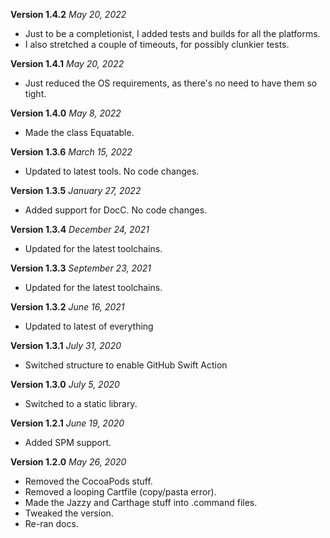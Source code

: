 **Version 1.4.2** *May 20, 2022*

- Just to be a completionist, I added tests and builds for all the platforms.
- I also stretched a couple of timeouts, for possibly clunkier tests.

**Version 1.4.1** *May 20, 2022*

- Just reduced the OS requirements, as there's no need to have them so tight.

**Version 1.4.0** *May 8, 2022*

- Made the class Equatable.

**Version 1.3.6** *March 15, 2022*

- Updated to latest tools. No code changes.

**Version 1.3.5** *January 27, 2022*

- Added support for DocC. No code changes.

**Version 1.3.4** *December 24, 2021*

- Updated for the latest toolchains.

**Version 1.3.3** *September 23, 2021*

- Updated for the latest toolchains.

**Version 1.3.2** *June 16, 2021*

- Updated to latest of everything

**Version 1.3.1** *July 31, 2020*

- Switched structure to enable GitHub Swift Action

**Version 1.3.0** *July 5, 2020*

- Switched to a static library.

**Version 1.2.1** *June 19, 2020*

- Added SPM support.

**Version 1.2.0** *May 26, 2020*

- Removed the CocoaPods stuff.
- Removed a looping Cartfile (copy/pasta error).
- Made the Jazzy and Carthage stuff into .command files.
- Tweaked the version.
- Re-ran docs.

